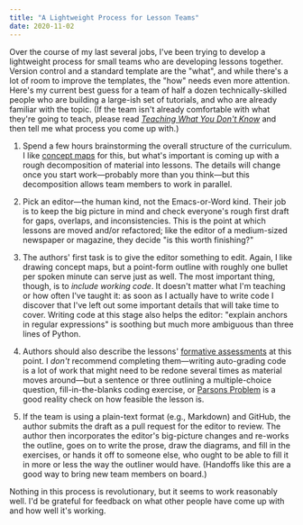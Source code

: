```yaml
---
title: "A Lightweight Process for Lesson Teams"
date: 2020-11-02
---
```


Over the course of my last several jobs,
I've been trying to develop a lightweight process for small teams who are developing lessons together.
Version control and a standard template are the "what",
and while there's a lot of room to improve the templates,
the "how" needs even more attention.
Here's my current best guess
for a team of half a dozen technically-skilled people who are building a large-ish set of tutorials,
and who are already familiar with the topic.
(If the team isn't already comfortable with what they're going to teach,
please read *[Teaching What You Don't Know](https://www.hup.harvard.edu/catalog.php?isbn=9780674066175)*
and then tell me what process you come up with.)

1.  Spend a few hours brainstorming the overall structure of the curriculum.
    I like [concept maps][concept-maps] for this,
    but what's important is coming up with a rough decomposition of material into lessons.
    The details will change once you start work—probably more than you think—but
    this decomposition allows team members to work in parallel.

2.  Pick an editor—the human kind, not the Emacs-or-Word kind.
    Their job is to keep the big picture in mind
    and check everyone's rough first draft for gaps, overlaps, and inconsistencies.
    This is the point at which lessons are moved and/or refactored;
    like the editor of a medium-sized newspaper or magazine,
    they decide "is this worth finishing?"

3.  The authors' first task is to give the editor something to edit.
    Again, I like drawing concept maps,
    but a point-form outline with roughly one bullet per spoken minute can serve just as well.
    The most important thing,
    though,
    is to *include working code*.
    It doesn't matter what I'm teaching or how often I've taught it:
    as soon as I actually have to write code
    I discover that I've left out some important details that will take time to cover.
    Writing code at this stage also helps the editor:
    "explain anchors in regular expressions" is soothing but much more ambiguous
    than three lines of Python.

4.  Authors should also describe the lessons' [formative assessments](http://teachtogether.tech/en/index.html#s:models)
    at this point.
    I *don't* recommend completing them—writing auto-grading code is a lot of work
    that might need to be redone several times as material moves around—but
    a sentence or three outlining a multiple-choice question,
    fill-in-the-blanks coding exercise,
    or [Parsons Problem](http://teachtogether.tech/en/index.html#s:architecture-load)
    is a good reality check on how feasible the lesson is.

5.  If the team is using a plain-text format (e.g., Markdown) and GitHub,
    the author submits the draft as a pull request for the editor to review.
    The author then incorporates the editor's big-picture changes and
    re-works the outline,
    goes on to write the prose, draw the diagrams, and fill in the exercises, or
    hands it off to someone else,
    who ought to be able to fill it in more or less the way the outliner would have.
    (Handoffs like this are a good way to bring new team members on board.)

Nothing in this process is revolutionary,
but it seems to work reasonably well.
I'd be grateful for feedback on what other people have come up with and how well it's working.

[concept-maps]: @root/ideas/concept-maps/
